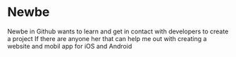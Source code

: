 # Newbe
Newbe in Github wants to learn and get in contact with developers to create a project
If there are anyone her that can help me out with creating a website and mobil app for iOS and Android
